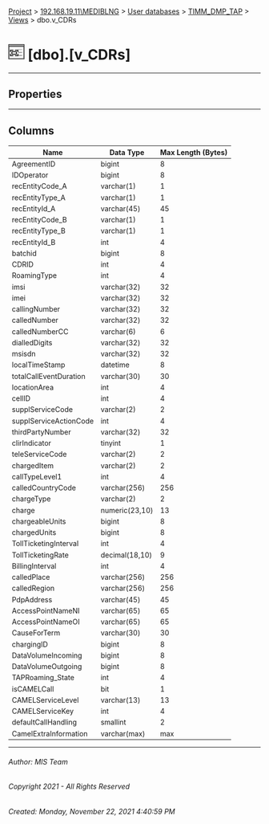 #### 

[Project](../../../../index.md) > [192.168.19.11\\MEDIBLNG](../../../index.md) > [User databases](../../index.md) > [TIMM_DMP_TAP](../index.md) > [Views](Views.md) > dbo.v_CDRs

# ![Views](../../../../Images/View32.png) [dbo].[v_CDRs]

---

## <a name="#properties"></a>Properties



---

## <a name="#columns"></a>Columns

| Name | Data Type | Max Length (Bytes) |
|---|---|---|
| AgreementID | bigint | 8 |
| IDOperator | bigint | 8 |
| recEntityCode_A | varchar(1) | 1 |
| recEntityType_A | varchar(1) | 1 |
| recEntityId_A | varchar(45) | 45 |
| recEntityCode_B | varchar(1) | 1 |
| recEntityType_B | varchar(1) | 1 |
| recEntityId_B | int | 4 |
| batchid | bigint | 8 |
| CDRID | int | 4 |
| RoamingType | int | 4 |
| imsi | varchar(32) | 32 |
| imei | varchar(32) | 32 |
| callingNumber | varchar(32) | 32 |
| calledNumber | varchar(32) | 32 |
| calledNumberCC | varchar(6) | 6 |
| dialledDigits | varchar(32) | 32 |
| msisdn | varchar(32) | 32 |
| localTimeStamp | datetime | 8 |
| totalCallEventDuration | varchar(30) | 30 |
| locationArea | int | 4 |
| cellID | int | 4 |
| supplServiceCode | varchar(2) | 2 |
| supplServiceActionCode | int | 4 |
| thirdPartyNumber | varchar(32) | 32 |
| clirIndicator | tinyint | 1 |
| teleServiceCode | varchar(2) | 2 |
| chargedItem | varchar(2) | 2 |
| callTypeLevel1 | int | 4 |
| calledCountryCode | varchar(256) | 256 |
| chargeType | varchar(2) | 2 |
| charge | numeric(23,10) | 13 |
| chargeableUnits | bigint | 8 |
| chargedUnits | bigint | 8 |
| TollTicketingInterval | int | 4 |
| TollTicketingRate | decimal(18,10) | 9 |
| BillingInterval | int | 4 |
| calledPlace | varchar(256) | 256 |
| calledRegion | varchar(256) | 256 |
| PdpAddress | varchar(45) | 45 |
| AccessPointNameNI | varchar(65) | 65 |
| AccessPointNameOI | varchar(65) | 65 |
| CauseForTerm | varchar(30) | 30 |
| chargingID | bigint | 8 |
| DataVolumeIncoming | bigint | 8 |
| DataVolumeOutgoing | bigint | 8 |
| TAPRoaming_State | int | 4 |
| isCAMELCall | bit | 1 |
| CAMELServiceLevel | varchar(13) | 13 |
| CAMELServiceKey | int | 4 |
| defaultCallHandling | smallint | 2 |
| CamelExtraInformation | varchar(max) | max |


---

###### Author:  MIS Team

###### Copyright 2021 - All Rights Reserved

###### Created: Monday, November 22, 2021 4:40:59 PM

